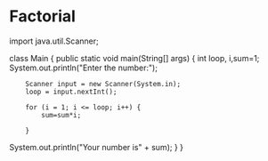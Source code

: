 # Factorial
import java.util.Scanner;

class Main {
    public static void main(String[] args) {
        int loop, i,sum=1;
        System.out.println("Enter the number:");

        Scanner input = new Scanner(System.in);
        loop = input.nextInt();

        for (i = 1; i <= loop; i++) {
            sum=sum*i;
           
        }
 System.out.println("Your number is" + sum);
    }
}
